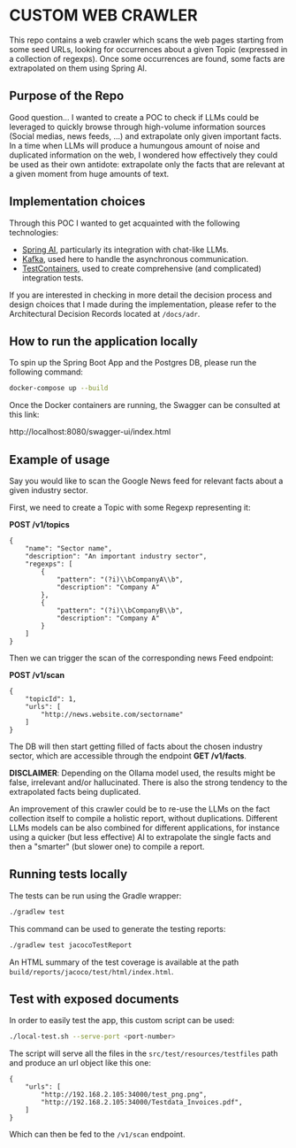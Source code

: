 # CUSTOM WEB CRAWLER
This repo contains a web crawler which scans the web pages starting from some seed URLs, looking for occurrences about a given Topic (expressed in a collection of regexps).
Once some occurrences are found, some facts are extrapolated on them using Spring AI.

## Purpose of the Repo
Good question... I wanted to create a POC to check if LLMs could be leveraged to quickly browse through high-volume information sources (Social medias, news feeds, ...)
and extrapolate only given important facts. 
In a time when LLMs will produce a humungous amount of noise and duplicated information on the web, 
I wondered how effectively they could be used as their own antidote: extrapolate only the facts that are relevant at a given moment from huge amounts of text.

## Implementation choices

Through this POC I wanted to get acquainted with the following technologies:
- [Spring AI](https://spring.io/projects/spring-ai), particularly its integration with chat-like LLMs.
- [Kafka](https://kafka.apache.org/), used here to handle the asynchronous communication.
- [TestContainers](https://testcontainers.com/), used to create comprehensive (and complicated) integration tests.

If you are interested in checking in more detail the decision process and design choices that I made during the implementation,
please refer to the Architectural Decision Records located at `/docs/adr`.

## How to run the application locally
To spin up the Spring Boot App and the Postgres DB, please run the following command:

```sh
docker-compose up --build
```

Once the Docker containers are running, the Swagger can be consulted at this link:

http://localhost:8080/swagger-ui/index.html

## Example of usage

Say you would like to scan the Google News feed for relevant facts about a given industry sector.

First, we need to create a Topic with some Regexp representing it:

**POST /v1/topics**

```
{
    "name": "Sector name",
    "description": "An important industry sector",
    "regexps": [
        {
            "pattern": "(?i)\\bCompanyA\\b",
            "description": "Company A"
        },
        {
            "pattern": "(?i)\\bCompanyB\\b",
            "description": "Company A"
        }
    ]
}
```

Then we can trigger the scan of the corresponding news Feed endpoint:

**POST /v1/scan**

```
{
    "topicId": 1,
    "urls": [
        "http://news.website.com/sectorname"
    ]
}
```

The DB will then start getting filled of facts about the chosen industry sector, which are accessible through the endpoint **GET /v1/facts**.

**DISCLAIMER**: Depending on the Ollama model used, the results might be false, irrelevant and/or hallucinated.
There is also the strong tendency to the extrapolated facts being duplicated. 

An improvement of this crawler could be to re-use the LLMs on the fact collection itself to compile a holistic report, without duplications.
Different LLMs models can be also combined for different applications, for instance using a quicker (but less effective) AI to extrapolate the single facts and then a "smarter" (but slower one) to compile a report.

## Running tests locally
The tests can be run using the Gradle wrapper:

```sh
./gradlew test
```

This command can be used to generate the testing reports:

```sh
./gradlew test jacocoTestReport
```

An HTML summary of the test coverage is available at the path `build/reports/jacoco/test/html/index.html`.

## Test with exposed documents

In order to easily test the app, this custom script can be used:

```sh
./local-test.sh --serve-port <port-number>
```

The script will serve all the files in the `src/test/resources/testfiles` path and produce an url object like this one:

```
{
    "urls": [
        "http://192.168.2.105:34000/test_png.png",
        "http://192.168.2.105:34000/Testdata_Invoices.pdf",
    ]
}
```

Which can then be fed to the `/v1/scan` endpoint.



